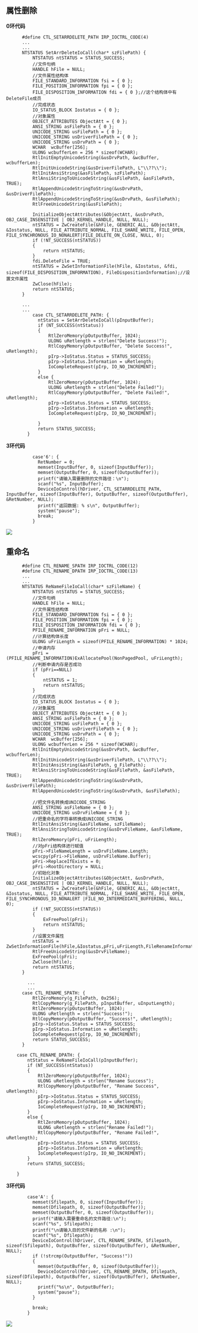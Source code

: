 属性删除
---

**0环代码**

          #define CTL_SETARRDELETE_PATH IRP_IOCTRL_CODE(4)
          ...
          ...
          NTSTATUS SetArrDeleteIoCall(char* szFilePath) {
              NTSTATUS ntSTATUS = STATUS_SUCCESS;
              //文件句柄 
              HANDLE hFile = NULL;
              //文件属性结构体
              FILE_STANDARD_INFORMATION fsi = { 0 };
              FILE_POSITION_INFORMATION fpi = { 0 };
              FILE_DISPOSITION_INFORMATION fdi = { 0 };//这个结构体中有DeleteFile成员
              //完成状态
              IO_STATUS_BLOCK Iostatus = { 0 };
              //对象属性
              OBJECT_ATTRIBUTES ObjectAtt = { 0 };
              ANSI_STRING asFilePath = { 0 };
              UNICODE_STRING usFilePath = { 0 };
              UNICODE_STRING usDriverFilePath = { 0 };
              UNICODE_STRING usDrvPath = { 0 };
              WCHAR  wcBuffer[256];
              ULONG wcbufferLen = 256 * sizeof(WCHAR);
              RtlInitEmptyUnicodeString(&usDrvPath, &wcBuffer, wcbufferLen);
              RtlInitUnicodeString(&usDriverFilePath, L"\\??\\");
              RtlInitAnsiString(&asFilePath, szFilePath);
              RtlAnsiStringToUnicodeString(&usFilePath, &asFilePath, TRUE);
              RtlAppendUnicodeStringToString(&usDrvPath, &usDriverFilePath);
              RtlAppendUnicodeStringToString(&usDrvPath, &usFilePath);
              RtlFreeUnicodeString(&usFilePath);

              InitializeObjectAttributes(&ObjectAtt, &usDrvPath, OBJ_CASE_INSENSITIVE | OBJ_KERNEL_HANDLE, NULL, NULL);
              ntSTATUS = ZwCreateFile(&hFile, GENERIC_ALL, &ObjectAtt, &Iostatus, NULL, FILE_ATTRIBUTE_NORMAL, FILE_SHARE_WRITE, FILE_OPEN, FILE_SYNCHRONOUS_IO_NONALERT|FILE_DELETE_ON_CLOSE, NULL, 0);
              if (!NT_SUCCESS(ntSTATUS))
              {
                  return ntSTATUS;
              }
              fdi.DeleteFile = TRUE;
              ntSTATUS = ZwSetInformationFile(hFile, &Iostatus, &fdi, sizeof(FILE_DISPOSITION_INFORMATION), FileDispositionInformation);//设置文件属性
              ZwClose(hFile);
              return ntSTATUS;
          }
          
          ...
          ...
              case CTL_SETARRDELETE_PATH: {
                ntStatus = SetArrDeleteIoCall(pInputBuffer);
                if (NT_SUCCESS(ntStatus))
                {
                    RtlZeroMemory(pOutputBuffer, 1024);
                    ULONG uRetlength = strlen("Delete Success!");
                    RtlCopyMemory(pOutputBuffer, "Delete Success!", uRetlength);
                    pIrp->IoStatus.Status = STATUS_SUCCESS;
                    pIrp->IoStatus.Information = uRetlength;
                    IoCompleteRequest(pIrp, IO_NO_INCREMENT);
                }
                else {
                    RtlZeroMemory(pOutputBuffer, 1024);
                    ULONG uRetlength = strlen("Delete Failed!");
                    RtlCopyMemory(pOutputBuffer, "Delete Failed!", uRetlength);
                    pIrp->IoStatus.Status = STATUS_SUCCESS;
                    pIrp->IoStatus.Information = uRetlength;
                    IoCompleteRequest(pIrp, IO_NO_INCREMENT);

                }
                return STATUS_SUCCESS;
            }
            
            
**3环代码**      

              case'6': {
                RetNumber = 0;
                memset(InputBuffer, 0, sizeof(InputBuffer));
                memset(OutputBuffer, 0, sizeof(OutputBuffer));
                printf("请输入需要删除的文件路径：\n");
                scanf("%s", InputBuffer);
                DeviceIoControl(hDriver, CTL_SETARRDELETE_PATH, InputBuffer, sizeof(InputBuffer), OutputBuffer, sizeof(OutputBuffer), &RetNumber, NULL);
                printf("返回数据: % s\n", OutputBuffer);
                system("pause");
                break;
              }

![](https://raw.githubusercontent.com/Whitebird0/tuchuang/main/QQ%E6%88%AA%E5%9B%BE20211207161449.png)

重命名
---

          #define CTL_RENAME_SPATH IRP_IOCTRL_CODE(12)
          #define CTL_RENAME_DPATH IRP_IOCTRL_CODE(13)
          ...
          ...
          NTSTATUS ReNameFileIoCall(char* szFileName) {
              NTSTATUS ntSTATUS = STATUS_SUCCESS;
              //文件句柄 
              HANDLE hFile = NULL;
              //文件属性结构体
              FILE_STANDARD_INFORMATION fsi = { 0 };
              FILE_POSITION_INFORMATION fpi = { 0 };
              FILE_DISPOSITION_INFORMATION fdi = { 0 };
              PFILE_RENAME_INFORMATION pFri = NULL;
              //计算结构体长度
              ULONG uFriLength = sizeof(PFILE_RENAME_INFORMATION) * 1024;
              //申请内存
              pFri = (PFILE_RENAME_INFORMATION)ExAllocatePool(NonPagedPool, uFriLength);
              //判断申请内存是否成功
              if (pFri==NULL)
              {
                  ntSTATUS = 1;
                  return ntSTATUS;
              }
              //完成状态
              IO_STATUS_BLOCK Iostatus = { 0 };
              //对象属性
              OBJECT_ATTRIBUTES ObjectAtt = { 0 };
              ANSI_STRING asFilePath = { 0 };
              UNICODE_STRING usFilePath = { 0 };
              UNICODE_STRING usDriverFilePath = { 0 };
              UNICODE_STRING usDrvPath = { 0 };
              WCHAR  wcBuffer[256];
              ULONG wcbufferLen = 256 * sizeof(WCHAR);
              RtlInitEmptyUnicodeString(&usDrvPath, &wcBuffer, wcbufferLen);
              RtlInitUnicodeString(&usDriverFilePath, L"\\??\\");
              RtlInitAnsiString(&asFilePath, g_FilePath);
              RtlAnsiStringToUnicodeString(&usFilePath, &asFilePath, TRUE);
              RtlAppendUnicodeStringToString(&usDrvPath, &usDriverFilePath);
              RtlAppendUnicodeStringToString(&usDrvPath, &usFilePath);

              //把文件名转换成UNICODE_STRING
              ANSI_STRING asFileName = { 0 };
              UNICODE_STRING usDrvFileName = { 0 };
              //把重命名的字符串转换成UNICODE_STRING
              RtlInitAnsiString(&asFileName, szFileName);
              RtlAnsiStringToUnicodeString(&usDrvFileName, &asFileName, TRUE);
              RtlZeroMemory(pFri, uFriLength);
              //对pFri结构体进行赋值
              pFri->FileNameLength = usDrvFileName.Length;
              wcscpy(pFri->FileName, usDrvFileName.Buffer);
              pFri->ReplaceIfExists = 0;
              pFri->RootDirectory = NULL;
              //初始化对象
              InitializeObjectAttributes(&ObjectAtt, &usDrvPath, OBJ_CASE_INSENSITIVE | OBJ_KERNEL_HANDLE, NULL, NULL);
              ntSTATUS = ZwCreateFile(&hFile, GENERIC_ALL, &ObjectAtt, &Iostatus, NULL, FILE_ATTRIBUTE_NORMAL, FILE_SHARE_WRITE, FILE_OPEN, FILE_SYNCHRONOUS_IO_NONALERT |FILE_NO_INTERMEDIATE_BUFFERING, NULL, 0);
              if (!NT_SUCCESS(ntSTATUS))
              {
                  ExFreePool(pFri);
                  return ntSTATUS;
              }
              //设置文件属性
              ntSTATUS = ZwSetInformationFile(hFile,&Iostatus,pFri,uFriLength,FileRenameInformation);
              RtlFreeUnicodeString(&usDrvFileName);
              ExFreePool(pFri);
              ZwClose(hFile);
              return ntSTATUS;
          }
          
            ...
            ...
          case CTL_RENAME_SPATH: {
              RtlZeroMemory(g_FilePath, 0x256);
              RtlCopyMemory(g_FilePath, pInputBuffer, uInputLength);
              RtlZeroMemory(pOutputBuffer, 1024);
              ULONG uRetlength = strlen("Success!");
              RtlCopyMemory(pOutputBuffer, "Success!", uRetlength);
              pIrp->IoStatus.Status = STATUS_SUCCESS;
              pIrp->IoStatus.Information = uRetlength;
              IoCompleteRequest(pIrp, IO_NO_INCREMENT);
              return STATUS_SUCCESS;
          }

        case CTL_RENAME_DPATH: {
            ntStatus = ReNameFileIoCall(pInputBuffer);
            if (NT_SUCCESS(ntStatus))
            {
                RtlZeroMemory(pOutputBuffer, 1024);
                ULONG uRetlength = strlen("Rename Success");
                RtlCopyMemory(pOutputBuffer, "Rename Success", uRetlength);
                pIrp->IoStatus.Status = STATUS_SUCCESS;
                pIrp->IoStatus.Information = uRetlength;
                IoCompleteRequest(pIrp, IO_NO_INCREMENT);
            }
            else {
                RtlZeroMemory(pOutputBuffer, 1024);
                ULONG uRetlength = strlen("Rename Failed!");
                RtlCopyMemory(pOutputBuffer, "Rename Failed!", uRetlength);
                pIrp->IoStatus.Status = STATUS_SUCCESS;
                pIrp->IoStatus.Information = uRetlength;
                IoCompleteRequest(pIrp, IO_NO_INCREMENT);
            }
            return STATUS_SUCCESS;

        }          
          
**3环代码**          

            case'A': {
              memset(Sfilepath, 0, sizeof(InputBuffer));
              memset(Dfilepath, 0, sizeof(OutputBuffer));
              memset(OutputBuffer, 0, sizeof(OutputBuffer));
              printf("请输入需要重命名的文件路径:\n");
              scanf("%s", Sfilepath);
              printf("\n请输入目的文件新的名称 :\n");
              scanf("%s", Dfilepath);
              DeviceIoControl(hDriver, CTL_RENAME_SPATH, Sfilepath, sizeof(Sfilepath), OutputBuffer, sizeof(OutputBuffer), &RetNumber, NULL);
              if (!strcmp(OutputBuffer, "Success!"))
              {
                memset(OutputBuffer, 0, sizeof(OutputBuffer));
                DeviceIoControl(hDriver, CTL_RENAME_DPATH, Dfilepath, sizeof(Dfilepath), OutputBuffer, sizeof(OutputBuffer), &RetNumber, NULL);
                printf("%s\n", OutputBuffer);
                system("pause");
              }

              break;
            }
            
  ![](https://raw.githubusercontent.com/Whitebird0/tuchuang/main/QQ%E6%88%AA%E5%9B%BE20211207161528.png)          
